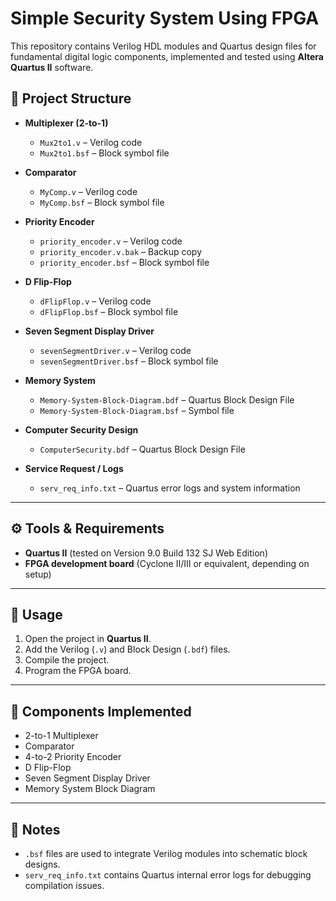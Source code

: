 # Simple Security System Using FPGA

This repository contains Verilog HDL modules and Quartus design files for fundamental digital logic components, implemented and tested using **Altera Quartus II** software.

## 📂 Project Structure

- **Multiplexer (2-to-1)**
  - `Mux2to1.v` – Verilog code
  - `Mux2to1.bsf` – Block symbol file

- **Comparator**
  - `MyComp.v` – Verilog code
  - `MyComp.bsf` – Block symbol file

- **Priority Encoder**
  - `priority_encoder.v` – Verilog code
  - `priority_encoder.v.bak` – Backup copy
  - `priority_encoder.bsf` – Block symbol file

- **D Flip-Flop**
  - `dFlipFlop.v` – Verilog code
  - `dFlipFlop.bsf` – Block symbol file

- **Seven Segment Display Driver**
  - `sevenSegmentDriver.v` – Verilog code
  - `sevenSegmentDriver.bsf` – Block symbol file

- **Memory System**
  - `Memory-System-Block-Diagram.bdf` – Quartus Block Design File
  - `Memory-System-Block-Diagram.bsf` – Symbol file

- **Computer Security Design**
  - `ComputerSecurity.bdf` – Quartus Block Design File

- **Service Request / Logs**
  - `serv_req_info.txt` – Quartus error logs and system information

---

## ⚙️ Tools & Requirements

- **Quartus II** (tested on Version 9.0 Build 132 SJ Web Edition)  
- **FPGA development board** (Cyclone II/III or equivalent, depending on setup)  

---

## 🚀 Usage

1. Open the project in **Quartus II**.  
2. Add the Verilog (`.v`) and Block Design (`.bdf`) files.  
3. Compile the project.  
4. Program the FPGA board.  

---

## 🧩 Components Implemented

- 2-to-1 Multiplexer  
- Comparator  
- 4-to-2 Priority Encoder  
- D Flip-Flop  
- Seven Segment Display Driver  
- Memory System Block Diagram  

---

## 📌 Notes

- `.bsf` files are used to integrate Verilog modules into schematic block designs.  
- `serv_req_info.txt` contains Quartus internal error logs for debugging compilation issues.  
